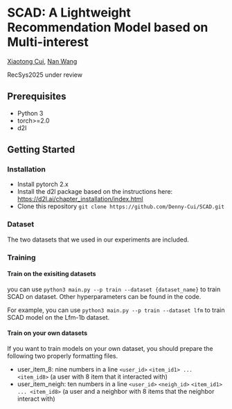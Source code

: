 # SCAD: A Lightweight Recommendation Model based on Multi-interest

[Xiaotong Cui](cxt20030114@gmail.com), [Nan Wang](wangnan@hlju.edu.cn)

RecSys2025 under review

## Prerequisites

- Python 3
- torch>=2.0
- d2l

## Getting Started

### Installation

- Install pytorch 2.x
- Install the d2l package based on the instructions here: https://d2l.ai/chapter_installation/index.html
- Clone this repository `git clone https://github.com/Denny-Cui/SCAD.git`

### Dataset

The two datasets that we used in our experiments are included.

### Training

#### Train on the exisiting datasets

you can use `python3 main.py --p train --dataset {dataset_name}` to train SCAD on dataset. Other hyperparameters can be found in the code.

For example, you can use `python3 main.py --p train --dataset lfm` to train SCAD model on the Lfm-1b dataset.

#### Train on your own datasets

If you want to train models on your own dataset, you should prepare the following two properly formatting files.

- user_item_8: nine numbers in a line `<user_id>` `<item_id1> ... <item_id8>` (a user with 8 item that it interacted with)
- user_item_neigh: ten numbers in a line `<user_id>` `<neigh_id>` `<item_id1> ... <item_id8>` (a user and a neighbor with 8 items that the neighbor interact with)
